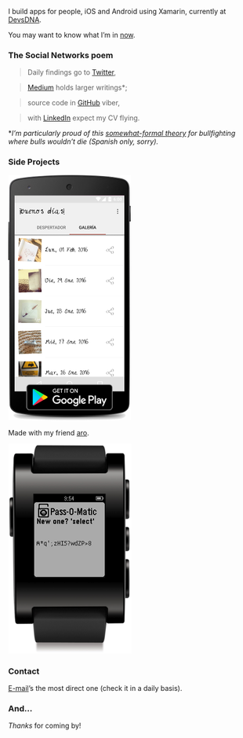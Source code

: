 I build apps for people, iOS and Android using Xamarin, currently at
[DevsDNA](http://www.devsdna.com).

You may want to know what I’m in [now](#/now).

### The Social Networks poem

>   Daily findings go to [Twitter](https://twitter.com/1Marcos2Cobena),

>   [Medium](https://medium.com/@MarcosCobena) holds larger writings\*;

>   source code in [GitHub](https://github.com/MarcosCobena) viber,

>   with [LinkedIn](https://linkedin.com/in/MarcosCobena) expect my CV flying.

\**I’m particularly proud of this [somewhat-formal
theory](https://medium.com/@MarcosCobena/hacia-la-e-tauromaquia-una-propuesta-para-la-convivencia-y-el-emprendimiento-fe84192e75c4)
for bullfighting where bulls wouldn’t die (Spanish only, sorry).*

### Side Projects

[![](items/images/BuenosDiasAroScreenshot.png)](https://play.google.com/store/apps/details?id=com.marcoscobena.buenosdiasaro)

Made with my friend
[aro](http://www.aroideas.com/la-app-que-te-da-los-buenos-dias/).

[![](items/images/PasswordOMaticScreenshot.png)](https://apps.getpebble.com/en_US/application/55dc1d7bc47b8e960c000069)

### Contact

[E-mail](mailto:marcoscm.digital@gmail.com)’s the most direct one (check it in a
daily basis).

### And...

*Thanks* for coming by!
